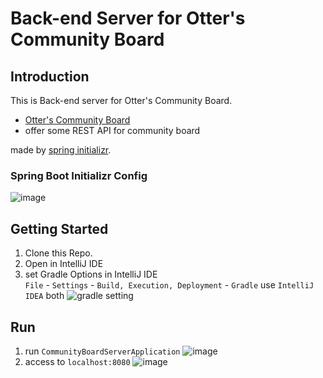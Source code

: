 # Back-end Server for Otter's Community Board

## Introduction

This is Back-end server for Otter's Community Board.
- [Otter's Community Board](https://github.com/otterbits/vue-community-board)
- offer some REST API for community board
  
made by [spring initializr](https://start.spring.io/).  

### Spring Boot Initializr Config

![image](https://github.com/SanGyuk-Raccoon/community-board-server/assets/56672129/814d9717-ab4d-497d-937b-17bebb7822be)




## Getting Started

1. Clone this Repo.
2. Open in IntelliJ IDE
3. set Gradle Options in IntelliJ IDE  
`File` - `Settings` - `Build, Execution, Deployment` - `Gradle`
use `IntelliJ IDEA` both
![gradle setting](https://github.com/SanGyuk-Raccoon/community-board-server/assets/56672129/34f11965-b5bb-4232-9762-af79aeb64e4a)

## Run

1. run `CommunityBoardServerApplication`
   ![image](https://github.com/SanGyuk-Raccoon/community-board-server/assets/56672129/b4954561-cd48-40c3-8614-b60c2f800cbb)
2. access to `localhost:8080`
![image](https://github.com/SanGyuk-Raccoon/community-board-server/assets/56672129/99ef940d-419c-4ac4-a44b-abb67d05234f)

   
